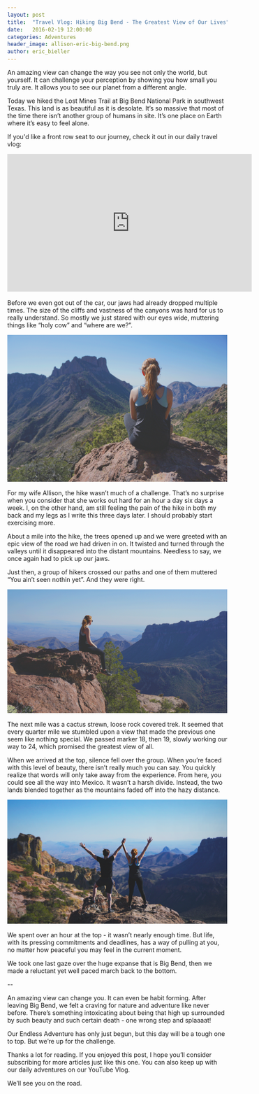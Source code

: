 ```yaml
---
layout: post
title:  "Travel Vlog: Hiking Big Bend - The Greatest View of Our Lives"
date:   2016-02-19 12:00:00
categories: Adventures
header_image: allison-eric-big-bend.png
author: eric_bieller
---
```


An amazing view can change the way you see not only the world, but yourself. It can challenge your perception by showing you how small you truly are. It allows you to see our planet from a different angle.

Today we hiked the Lost Mines Trail at Big Bend National Park in southwest Texas. This land is as beautiful as it is desolate. It’s so massive that most of the time there isn’t another group of humans in site. It’s one place on Earth where it’s easy to feel alone.

If you'd like a front row seat to our journey, check it out in our daily travel vlog:

<p>
<iframe width="560" height="315" src="https://www.youtube.com/embed/Fr3DnW5qyXE" frameborder="0" allowfullscreen></iframe>
</p>

Before we even got out of the car, our jaws had already dropped multiple times. The size of the cliffs and vastness of the canyons was hard for us to really understand. So mostly we just stared with our eyes wide, muttering things like “holy cow” and “where are we?”.

![allison enjoying view at big bend](/images/uploads/allison-view-big-bend.png)

For my wife Allison, the hike wasn’t much of a challenge. That’s no surprise when you consider that she works out hard for an hour a day six days a week. I, on the other hand, am still feeling the pain of the hike in both my back and my legs as I write this three days later. I should probably start exercising more.

About a mile into the hike, the trees opened up and we were greeted with an epic view of the road we had driven in on. It twisted and turned through the valleys until it disappeared into the distant mountains. Needless to say, we once again had to pick up our jaws. 

Just then, a group of hikers crossed our paths and one of them muttered “You ain’t seen nothin yet”. And they were right.

![allison enjoying view at big bend](/images/uploads/allison-cliff-big-bend.png)

The next mile was a cactus strewn, loose rock covered trek. It seemed that every quarter mile we stumbled upon a view that made the previous one seem like nothing special. We passed marker 18, then 19, slowly working our way to 24, which promised the greatest view of all.

When we arrived at the top, silence fell over the group. When you’re faced with this level of beauty, there isn’t really much you can say. You quickly realize that words will only take away from the experience. From here, you could see all the way into Mexico. It wasn’t a harsh divide. Instead, the two lands blended together as the mountains faded off into the hazy distance.

![allison and eric at big bend](/images/uploads/allison-eric-big-bend.png)

We spent over an hour at the top - it wasn’t nearly enough time. But life, with its pressing commitments and deadlines, has a way of pulling at you, no matter how peaceful you may feel in the current moment.

We took one last gaze over the huge expanse that is Big Bend, then we made a reluctant yet well paced march back to the bottom.

--

An amazing view can change you. It can even be habit forming. After leaving Big Bend, we felt a craving for nature and adventure like never before. There’s something intoxicating about being that high up surrounded by such beauty and such certain death - one wrong step and splaaaat!

Our Endless Adventure has only just begun, but this day will be a tough one to top. But we’re up for the challenge.

Thanks a lot for reading. If you enjoyed this post, I hope you’ll consider subscribing for more articles just like this one. You can also keep up with our daily adventures on our YouTube Vlog.

We’ll see you on the road.
